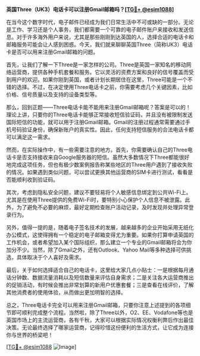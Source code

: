 **英国Three（UK3）电话卡可以注册Gmail邮箱吗？[[TG💪+ @esim1088](https://t.me/s/esim1088)]**

在当今这个数字时代，电子邮件已经成为我们日常生活中不可或缺的一部分。无论是工作、学习还是个人事务，我们都需要一个可靠的电子邮件账户来接收和发送信息。对于许多海外用户来说，尤其是那些刚刚到达英国的人，选择合适的电话卡和邮箱服务可能会让人感到困惑。今天，我们就来聊聊英国Three（简称UK3）电话卡是否可以用来注册Gmail邮箱的问题。

首先，让我们了解一下Three是一家怎样的公司。Three是英国一家知名的移动网络运营商，提供各种手机套餐和服务。它以灵活的资费方案和良好的信号覆盖而受到用户的欢迎。如果你刚到英国，或者计划长期居住在这里，Three可能是一个不错的选择。不过，在决定使用Three电话卡之前，你需要考虑几个关键因素，比如价格、信号质量以及支持的设备类型等。

那么，回到正题——Three电话卡能不能用来注册Gmail邮箱呢？答案是可以的！理论上讲，只要你的Three电话卡能够正常接收短信验证码，并且没有被限制发送国际短信的功能，就可以用于注册Gmail邮箱。Gmail的注册过程通常需要通过手机号码验证身份，确保新账户的真实性。因此，任何支持短信服务的合法电话卡都可以满足这一需求。

然而，在实际操作中，有一些需要注意的地方。首先，你需要确认自己的Three电话卡是否支持接收来自Google服务器的短信。虽然大多数情况下Three都能很好地完成这项任务，但也有极少数案例报告称某些地区的Three用户遇到了接收失败的情况。如果遇到类似问题，可以尝试更换其他运营商的SIM卡进行测试，看看是否能顺利收到验证码。

其次，考虑到隐私安全问题，建议不要轻易将个人敏感信息绑定到公共Wi-Fi上。尤其是在使用Three提供的免费Wi-Fi时，要特别小心保护个人信息不被泄露。此外，为了避免不必要的麻烦，最好定期检查账户活动记录，及时发现并处理异常登录行为。

另外，值得一提的是，随着电子签名技术的发展，越来越多的企业开始采用无纸化办公模式，这使得拥有一个稳定的电子邮箱变得尤为重要。如果你打算申请英国的工作机会，或者希望加入某个国际组织，那么建立一个专业的Gmail邮箱将会为你加分不少。当然，除了Gmail之外，还有Outlook、Yahoo Mail等多种选择可供挑选，具体取决于个人喜好及需求。

最后，关于如何选择适合自己的电话卡，这里给大家几点小贴士：一是根据每月通话分钟数、数据流量消耗以及短信数量来评估自身需求；二是关注各大运营商推出的促销活动，有时候会推出非常划算的新用户优惠套餐；三是查看在线评价，了解其他消费者的使用体验，从而做出更加明智的选择。

总之，Three电话卡完全可以用来注册Gmail邮箱，只要你注意上述提到的各项细节即可顺利完成整个流程。当然啦，除了Three以外，O2、EE、Vodafone等也是英国市场上的主流运营商，各有千秋，大家可以根据实际情况权衡利弊后作出最佳决策。无论最终选择了哪家运营商，记得珍惜这份便利的生活方式，让它成为连接你与世界的桥梁吧！

[[TG💪+ @esim1088](https://t.me/s/esim1088) ![Image](https://i.postimg.cc/4NQfJmqS/Snipaste-2025-05-13-00-14-12.png)]